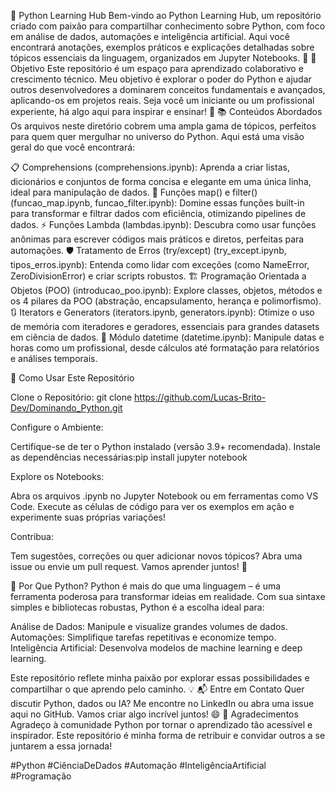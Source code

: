 🐍 Python Learning Hub
Bem-vindo ao Python Learning Hub, um repositório criado com paixão para compartilhar conhecimento sobre Python, com foco em análise de dados, automações e inteligência artificial. Aqui você encontrará anotações, exemplos práticos e explicações detalhadas sobre tópicos essenciais da linguagem, organizados em Jupyter Notebooks. 🚀
🎯 Objetivo
Este repositório é um espaço para aprendizado colaborativo e crescimento técnico. Meu objetivo é explorar o poder do Python e ajudar outros desenvolvedores a dominarem conceitos fundamentais e avançados, aplicando-os em projetos reais. Seja você um iniciante ou um profissional experiente, há algo aqui para inspirar e ensinar! 🌟
📚 Conteúdos Abordados
Os arquivos neste diretório cobrem uma ampla gama de tópicos, perfeitos para quem quer mergulhar no universo do Python. Aqui está uma visão geral do que você encontrará:

📋 Comprehensions (comprehensions.ipynb): Aprenda a criar listas, dicionários e conjuntos de forma concisa e elegante em uma única linha, ideal para manipulação de dados.
🔄 Funções map() e filter() (funcao_map.ipynb, funcao_filter.ipynb): Domine essas funções built-in para transformar e filtrar dados com eficiência, otimizando pipelines de dados.
⚡️ Funções Lambda (lambdas.ipynb): Descubra como usar funções anônimas para escrever códigos mais práticos e diretos, perfeitas para automações.
🛡️ Tratamento de Erros (try/except) (try_except.ipynb, tipos_erros.ipynb): Entenda como lidar com exceções (como NameError, ZeroDivisionError) e criar scripts robustos.
🏗️ Programação Orientada a Objetos (POO) (introducao_poo.ipynb): Explore classes, objetos, métodos e os 4 pilares da POO (abstração, encapsulamento, herança e polimorfismo).
🔃 Iterators e Generators (iterators.ipynb, generators.ipynb): Otimize o uso de memória com iteradores e geradores, essenciais para grandes datasets em ciência de dados.
📅 Módulo datetime (datetime.ipynb): Manipule datas e horas como um profissional, desde cálculos até formatação para relatórios e análises temporais.

🚀 Como Usar Este Repositório

Clone o Repositório:
git clone https://github.com/Lucas-Brito-Dev/Dominando_Python.git


Configure o Ambiente:

Certifique-se de ter o Python instalado (versão 3.9+ recomendada).
Instale as dependências necessárias:pip install jupyter notebook




Explore os Notebooks:

Abra os arquivos .ipynb no Jupyter Notebook ou em ferramentas como VS Code.
Execute as células de código para ver os exemplos em ação e experimente suas próprias variações!


Contribua:

Tem sugestões, correções ou quer adicionar novos tópicos? Abra uma issue ou envie um pull request. Vamos aprender juntos! 🤝



🌟 Por Que Python?
Python é mais do que uma linguagem – é uma ferramenta poderosa para transformar ideias em realidade. Com sua sintaxe simples e bibliotecas robustas, Python é a escolha ideal para:

Análise de Dados: Manipule e visualize grandes volumes de dados.
Automações: Simplifique tarefas repetitivas e economize tempo.
Inteligência Artificial: Desenvolva modelos de machine learning e deep learning.

Este repositório reflete minha paixão por explorar essas possibilidades e compartilhar o que aprendo pelo caminho. 💡
📬 Entre em Contato
Quer discutir Python, dados ou IA? Me encontre no LinkedIn ou abra uma issue aqui no GitHub. Vamos criar algo incrível juntos! 😄
🙌 Agradecimentos
Agradeço à comunidade Python por tornar o aprendizado tão acessível e inspirador. Este repositório é minha forma de retribuir e convidar outros a se juntarem a essa jornada!

#Python #CiênciaDeDados #Automação #InteligênciaArtificial #Programação
